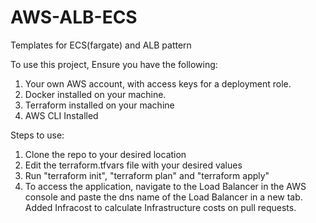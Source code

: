 # AWS-ALB-ECS
Templates for ECS(fargate) and ALB pattern

To use this project, Ensure you have the following:
  1. Your own AWS account, with access keys for a deployment role.
  2. Docker installed on your machine.
  3. Terraform installed on your machine
  4. AWS CLI Installed

Steps to use:
  1. Clone the repo to your desired location
  2. Edit the terraform.tfvars file with your desired values
  3. Run "terraform init", "terraform plan" and "terraform apply"
  4. To access the application, navigate to the Load Balancer in the
     AWS console and paste the dns name of the Load Balancer in a new tab. 
Added Infracost to calculate Infrastructure costs on pull requests.
